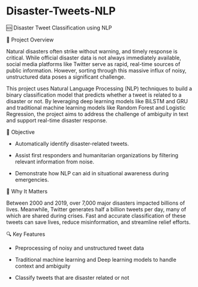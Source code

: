 # Disaster-Tweets-NLP
🆘 Disaster Tweet Classification using NLP

📌 Project Overview

Natural disasters often strike without warning, and timely response is critical. While official disaster data is not always immediately available, social media platforms like Twitter serve as rapid, real-time sources of public information. However, sorting through this massive influx of noisy, unstructured data poses a significant challenge.

This project uses Natural Language Processing (NLP) techniques to build a binary classification model that predicts whether a tweet is related to a disaster or not. By leveraging deep learning models like BiLSTM and GRU and traditional machine learning models like Random Forest and Logistic Regression, the project aims to address the challenge of ambiguity in text and support real-time disaster response.

🎯 Objective

- Automatically identify disaster-related tweets.

- Assist first responders and humanitarian organizations by filtering relevant information from noise.

- Demonstrate how NLP can aid in situational awareness during emergencies.

🧠 Why It Matters

Between 2000 and 2019, over 7,000 major disasters impacted billions of lives. Meanwhile, Twitter generates half a billion tweets per day, many of which are shared during crises. Fast and accurate classification of these tweets can save lives, reduce misinformation, and streamline relief efforts.

🔍 Key Features

- Preprocessing of noisy and unstructured tweet data

- Traditional machine learning and Deep learning models to handle context and ambiguity

- Classify tweets that are disaster related or not 
